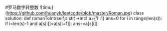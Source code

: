 #罗马数字转整数
![timu] (https://github.com/huanyk/leetcode/blob/master/Roman.jpg)
class solution:
    def romanToInt(self,s:str)->int:!
        a={'I':1}
        ans=0
            for i in range(len(s)):
                if i<len(s)-1 and a[s[i]]<a[s[i+1]]:
                    ans-=a[s[i]]
